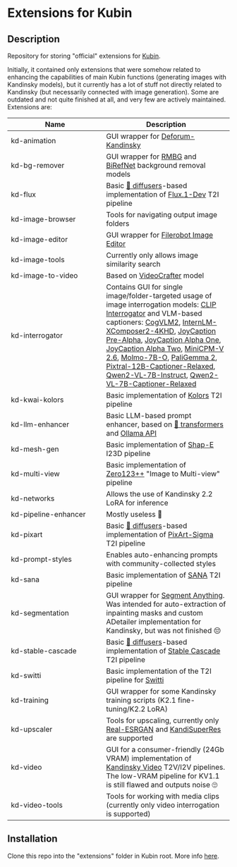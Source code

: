 # Extensions for Kubin

## Description

Repository for storing "official" extensions for [Kubin](https://github.com/seruva19/kubin).

Initially, it contained only extensions that were somehow related to enhancing the capabilities of main Kubin functions (generating images with Kandinsky models), but it currently has a lot of stuff not directly related to Kandinsky (but necessarily connected with image generation). Some are outdated and not quite finished at all, and very few are actively maintained. Extensions are:

| <div style="width:200px">Name</div> | Description |
| --------------------- | - |
| <a id="kd-animation"></a>kd-animation | GUI wrapper for [Deforum-Kandinsky](https://github.com/ai-forever/deforum-kandinsky) |
| <a id="kd-bg-remover"></a>kd-bg-remover | GUI wrapper for [RMBG](https://huggingface.co/briaai/RMBG-1.4) and [BiRefNet](https://huggingface.co/ZhengPeng7/BiRefNet) background removal models |
| <a id="kd-flux"></a>kd-flux | Basic [🤗 diffusers](https://github.com/huggingface/diffusers)-based implementation of [Flux.1-Dev](https://huggingface.co/black-forest-labs/FLUX.1-dev) T2I pipeline |
| <a id="kd-image-browser"></a>kd-image-browser | Tools for navigating output image folders |
| <a id="kd-image-editor"></a>kd-image-editor | GUI wrapper for [Filerobot Image Editor](https://github.com/scaleflex/filerobot-image-editor) |
| <a id="kd-image-tools"></a>kd-image-tools | Currently only allows image similarity search |
| <a id="kd-image-to-video"></a>kd-image-to-video | Based on [VideoCrafter](https://huggingface.co/VideoCrafter/Image2Video-512) model |
| <a id="kd-interrogator"></a>kd-interrogator | Contains GUI for single image/folder-targeted usage of image interrogation models: [CLIP Interrogator](https://github.com/pharmapsychotic/clip-interrogator) and VLM-based captioners: [CogVLM2](https://huggingface.co/THUDM/cogvlm2-llama3-chat-19B), [InternLM-XComposer2-4KHD](https://huggingface.co/internlm/internlm-xcomposer2-4khd-7b), [JoyCaption Pre-Alpha](https://huggingface.co/spaces/fancyfeast/joy-caption-pre-alpha), [JoyCaption Alpha One](https://huggingface.co/spaces/fancyfeast/joy-caption-alpha-one), [JoyCaption Alpha Two](https://huggingface.co/spaces/fancyfeast/joy-caption-alpha-two), [MiniCPM-V 2.6](https://huggingface.co/openbmb/MiniCPM-V-2_6), [Molmo-7B-O](https://huggingface.co/allenai/Molmo-7B-O-0924), [PaliGemma 2](https://huggingface.co/google/paligemma2-3b-ft-docci-448), [Pixtral-12B-Captioner-Relaxed](https://huggingface.co/Ertugrul/Pixtral-12B-Captioner-Relaxed), [Qwen2-VL-7B-Instruct](https://huggingface.co/Qwen/Qwen2-VL-7B-Instruct), [Qwen2-VL-7B-Captioner-Relaxed](https://huggingface.co/Ertugrul/Qwen2-VL-7B-Captioner-Relaxed) |
| <a id="kd-kwai-kolors"></a>kd-kwai-kolors | Basic implementation of [Kolors](https://github.com/Kwai-Kolors/Kolors) T2I pipeline |
| <a id="kd-llm-enhancer"></a>kd-llm-enhancer | Basic LLM-based prompt enhancer, based on [🤗 transformers](https://github.com/huggingface/transformers) and [Ollama API](https://github.com/ollama/ollama/blob/main/docs/api.md) |
| <a id="kd-mesh-gen"></a>kd-mesh-gen | Basic implementation of [Shap-E](https://github.com/openai/shap-e) I23D pipeline |
| <a id="kd-multi-view"></a>kd-multi-view | Basic implementation of [Zero123++](https://github.com/SUDO-AI-3D/zero123plus) "Image to Multi-view" pipeline |
| <a id="kd-networks"></a>kd-networks | Allows the use of Kandinsky 2.2 LoRA for inference |
| <a id="kd-pipeline-enhancer"></a>kd-pipeline-enhancer | Mostly useless 🤔 |
| <a id="kd-pixart"></a>kd-pixart | Basic [🤗 diffusers](https://github.com/huggingface/diffusers)-based implementation of [PixArt-Sigma](https://github.com/PixArt-alpha/PixArt-sigma) T2I pipeline |
| <a id="kd-prompt-styles"></a>kd-prompt-styles | Enables auto-enhancing prompts with community-collected styles |
| <a id="kd-sana"></a>kd-sana | Basic implementation of [SANA](https://github.com/NVlabs/Sana) T2I pipeline |
| <a id="kd-segmentation"></a>kd-segmentation | GUI wrapper for [Segment Anything](https://github.com/facebookresearch/segment-anything). Was intended for auto-extraction of inpainting masks and custom ADetailer implementation for Kandinsky, but was not finished 😔 |
| <a id="kd-stable-cascade"></a>kd-stable-cascade | Basic [🤗 diffusers](https://github.com/huggingface/diffusers)-based implementation of [Stable Cascade](https://github.com/Stability-AI/StableCascade) T2I pipeline |
| <a id="kd-switti"></a>kd-switti | Basic implementation of the T2I pipeline for [Switti](https://github.com/yandex-research/switti) |
| <a id="kd-training"></a>kd-training | GUI wrapper for some Kandinsky training scripts (K2.1 fine-tuning/K2.2 LoRA) |
| <a id="kd-upscaler"></a>kd-upscaler | Tools for upscaling, currently only [Real-ESRGAN](https://github.com/ai-forever/Real-ESRGAN) and [KandiSuperRes](https://github.com/ai-forever/KandiSuperRes) are supported |
| <a id="kd-video"></a>kd-video | GUI for a consumer-friendly (24Gb VRAM) implementation of [Kandinsky Video](https://github.com/ai-forever/KandinskyVideo) T2V/I2V pipelines. The low-VRAM pipeline for KV1.1 is still flawed and outputs noise 🙄 |
| <a id="kd-video-tools"></a>kd-video-tools | Tools for working with media clips (currently only video interrogation is supported) |

## Installation

Clone this repo into the "extensions" folder in Kubin root. More info [here](https://github.com/seruva19/kubin/wiki/Docs).

